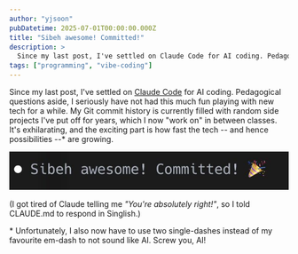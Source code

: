 ```yaml
---
author: "yjsoon"
pubDatetime: 2025-07-01T00:00:00.000Z
title: "Sibeh awesome! Committed!"
description: >
  Since my last post, I've settled on Claude Code for AI coding. Pedagogical questions aside, I seriously have not had this much fun playing with new te...
tags: ["programming", "vibe-coding"]
---
```



Since my last post, I've settled on [Claude Code](https://www.anthropic.com/claude-code) for AI coding. Pedagogical questions aside, I seriously have not had this much fun playing with new tech for a while. My Git commit history is currently filled with random side projects I've put off for years, which I now "work on" in between classes. It's exhilarating, and the exciting part is how fast the tech -- and hence possibilities --\* are growing.

[![](../../assets/images/2025/08/image-2.png)](../../assets/images/2025/08/image-2.png)

(I got tired of Claude telling me _"You're absolutely right!"_, so I told CLAUDE.md to respond in Singlish.)

\* Unfortunately, I also now have to use two single-dashes instead of my favourite em-dash to not sound like AI. Screw you, AI!